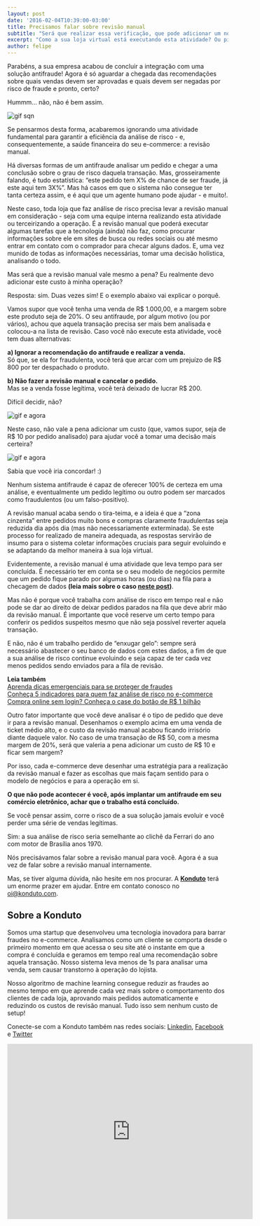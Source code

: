 ```yaml
---
layout: post
date: '2016-02-04T10:39:00-03:00'
title: Precisamos falar sobre revisão manual
subtitle: "Será que realizar essa verificação, que pode adicionar um novo custo à sua operação, realmente vale a pena?"
excerpt: "Como a sua loja virtual está executando esta atividade? Ou pior: será que você nem está fazendo essa verificação?"
author: felipe
---
```

Parabéns, a sua empresa acabou de concluir a integração com uma solução antifraude! Agora é só aguardar a chegada das recomendações sobre quais vendas devem ser aprovadas e quais devem ser negadas por risco de fraude e pronto, certo?

Hummm… não, não é bem assim. 

![gif sqn](/images/160204-sqn.gif)

Se pensarmos desta forma, acabaremos ignorando uma atividade fundamental para garantir a eficiência da análise de risco - e, consequentemente, a saúde financeira do seu e-commerce: a revisão manual. 

Há diversas formas de um antifraude analisar um pedido e chegar a uma conclusão sobre o grau de risco daquela transação. Mas, grosseiramente falando, é tudo estatística: “este pedido tem X% de chance de ser fraude, já este aqui tem 3X%”. Mas há casos em que o sistema não consegue ter tanta certeza assim, e é aqui que um agente humano pode ajudar - e muito!.

Neste caso, toda loja que faz análise de risco precisa levar a revisão manual em consideração - seja com uma equipe interna realizando esta atividade ou terceirizando a operação. É a revisão manual que poderá executar algumas tarefas que a tecnologia (ainda) não faz, como procurar informações sobre ele em sites de busca ou redes sociais ou até mesmo entrar em contato com o comprador para checar alguns dados. E, uma vez munido de todas as informações necessárias, tomar uma decisão holística, analisando o todo.

Mas será que a revisão manual vale mesmo a pena? Eu realmente devo adicionar este custo à minha operação?

Resposta: sim. Duas vezes sim! E o exemplo abaixo vai explicar o porquê. 

Vamos supor que você tenha uma venda de R$ 1.000,00, e a margem sobre este produto seja de 20%. O seu antifraude, por algum motivo (ou por vários), achou que aquela transação precisa ser mais bem analisada e colocou-a na lista de revisão. Caso você não execute esta atividade, você tem duas alternativas: 

**a) Ignorar a recomendação do antifraude e realizar a venda.**    
Só que, se ela for fraudulenta, você terá que arcar com um prejuízo de R$ 800 por ter despachado o produto. 

**b) Não fazer a revisão manual e cancelar o pedido.**   
Mas se a venda fosse legítima, você terá deixado de lucrar R$ 200.

Difícil decidir, não? 

![gif e agora](/images/160204-tough-decision.gif)

Neste caso, não vale a pena adicionar um custo (que, vamos supor, seja de R$ 10 por pedido analisado) para ajudar você a tomar uma decisão mais certeira?

![gif e agora](/images/160204-iagree.gif)

Sabia que você iria concordar! :) 

Nenhum sistema antifraude é capaz de oferecer 100% de certeza em uma análise, e eventualmente um pedido legítimo ou outro podem ser marcados como fraudulentos (ou um falso-positivo).
 
A revisão manual acaba sendo o tira-teima, e a ideia é que a “zona cinzenta” entre pedidos muito bons e compras claramente fraudulentas seja reduzida dia após dia (mas não necessariamente exterminada). Se este processo for realizado de maneira adequada, as respostas servirão de insumo para o sistema coletar informações cruciais para seguir evoluindo e se adaptando da melhor maneira à sua loja virtual. 

Evidentemente, a revisão manual é uma atividade que leva tempo para ser concluída. É necessário ter em conta se o seu modelo de negócios permite que um pedido fique parado por algumas horas (ou dias) na fila para a checagem de dados **(leia mais sobre o caso [neste post](http://blog.konduto.com/pt/2015/12/analise-tempo-real-fraude-x-delivery-o-que-fazer/?utm_source=konduto&utm_medium=blog&utm_campaign=conteudo))**. 

Mas não é porque você trabalha com análise de risco em tempo real e não pode se dar ao direito de deixar pedidos parados na fila que deve abrir mão da revisão manual. É importante que você reserve um certo tempo para conferir os pedidos suspeitos mesmo que não seja possível reverter aquela transação. 

E não, não é um trabalho perdido de “enxugar gelo”: sempre será necessário abastecer o seu banco de dados com estes dados, a fim de que a sua análise de risco continue evoluindo e seja capaz de ter cada vez menos pedidos sendo enviados para a fila de revisão. 

**Leia também**  
[Aprenda dicas emergenciais para se proteger de fraudes](http://blog.konduto.com/pt/2016/01/dicas-emergenciais-evitar-fraudes?utm_source=konduto&utm_medium=blog&utm_campaign=conteudo)  
[Conheça 5 indicadores para quem faz análise de risco no e-commerce](http://blog.konduto.com/pt/2014/11/5-indicadores-para-quem-faz-analise-de-risco-no-e-commerce/?utm_source=konduto&utm_medium=blog&utm_campaign=conteudo)  
[Compra online sem login? Conheça o case do botão de R$ 1 bilhão](http://blog.konduto.com/pt/2015/01/tinha-uma-senha-no-meio-do-caminho/?utm_source=konduto&utm_medium=blog&utm_campaign=conteudo)  

Outro fator importante que você deve analisar é o tipo de pedido que deve ir para a revisão manual. Desenhamos o exemplo acima em uma venda de ticket médio alto, e o custo da revisão manual acabou ficando irrisório diante daquele valor. No caso de uma transação de R$ 50, com a mesma margem de 20%, será que valeria a pena adicionar um custo de R$ 10 e ficar sem margem? 

Por isso, cada e-commerce deve desenhar uma estratégia para a realização da revisão manual e fazer as escolhas que mais façam sentido para o modelo de negócios e para a operação em si. 

**O que não pode acontecer é você, após implantar um antifraude em seu comércio eletrônico, achar que o trabalho está concluído.**

Se você pensar assim, corre o risco de a sua solução jamais evoluir e você perder uma série de vendas legítimas. 

Sim: a sua análise de risco seria semelhante ao clichê da Ferrari do ano com motor de Brasília anos 1970. 

Nós precisávamos falar sobre a revisão manual para você. Agora é a sua vez de falar sobre a revisão manual internamente. 

Mas, se tiver alguma dúvida, não hesite em nos procurar. A **[Konduto](http://www.konduto.com?utm_source=konduto&utm_medium=blog&utm_campaign=conteudo)** terá um enorme prazer em ajudar. Entre em contato conosco no [oi@konduto.com](mailto:oi@konduto.com).

## Sobre a Konduto

Somos uma startup que desenvolveu uma tecnologia inovadora para barrar fraudes no e-commerce. Analisamos como um cliente se comporta desde o primeiro momento em que acessa o seu site até o instante em que a compra é concluída e geramos em tempo real uma recomendação sobre aquela transação. Nosso sistema leva menos de 1s para analisar uma venda, sem causar transtorno à operação do lojista.

Nosso algoritmo de machine learning consegue reduzir as fraudes ao mesmo tempo em que aprende cada vez mais sobre o comportamento dos clientes de cada loja, aprovando mais pedidos automaticamente e reduzindo os custos de revisão manual. Tudo isso sem nenhum custo de setup! 

Conecte-se com a Konduto também nas redes sociais: [Linkedin](https://www.linkedin.com/company/konduto), [Facebook](https://www.facebook.com/konduto) e [Twitter](https://twitter.com/KondutoBR)  

<iframe src="https://www.facebook.com/plugins/video.php?href=https%3A%2F%2Fwww.facebook.com%2Fkonduto%2Fvideos%2F613187352119217%2F&show_text=1&width=560" width="560" height="400" style="border:none;overflow:hidden" scrolling="no" frameborder="0" allowTransparency="true"></iframe>
